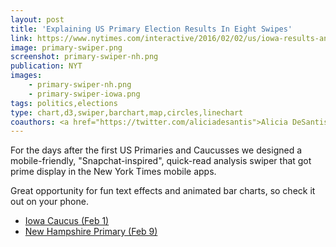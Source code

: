```yaml
---
layout: post
title: 'Explaining US Primary Election Results In Eight Swipes'
link: https://www.nytimes.com/interactive/2016/02/02/us/iowa-results-analysis.html
image: primary-swiper.png
screenshot: primary-swiper-nh.png
publication: NYT
images:
    - primary-swiper-nh.png
    - primary-swiper-iowa.png
tags: politics,elections
type: chart,d3,swiper,barchart,map,circles,linechart
coauthors: <a href="https://twitter.com/aliciadesantis">Alicia DeSantis</a>, <a href="https://aparlapiano.wordpress.com/">Alica Parlapiano</a>, <a href="https://twitter.com/kkrebeccalai">K.K. Lai</a> & <a href="https://www.larrybuch.com/">Larry Buchanan</a>
---
```


For the days after the first US Primaries and Caucusses we designed a mobile-friendly, "Snapchat-inspired", quick-read analysis swiper that got prime display in the New York Times mobile apps.

Great opportunity for fun text effects and animated bar charts, so check it out on your phone.

- [Iowa Caucus (Feb 1)](https://www.nytimes.com/interactive/2016/02/02/us/iowa-results-analysis.html)
- [New Hampshire Primary (Feb 9)](https://www.nytimes.com/interactive/2016/02/10/us/politics/new-hampshire-primary-results-analysis.html)

